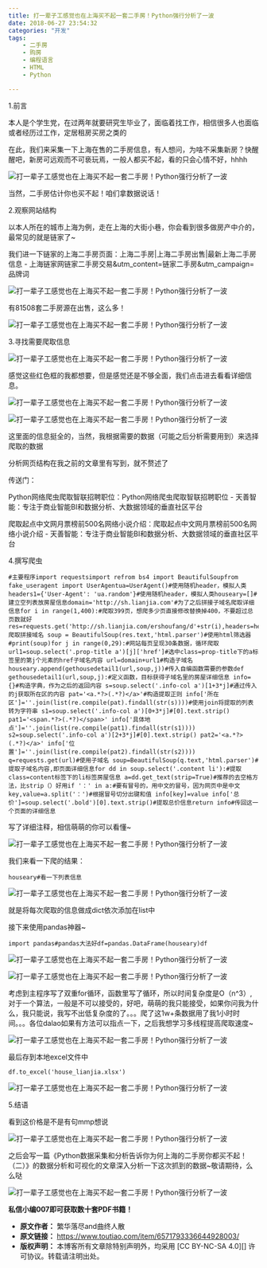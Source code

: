 ```yaml
---
title: 打一辈子工感觉也在上海买不起一套二手房！Python强行分析了一波
date: 2018-06-27 23:54:32
categories: "开发"
tags:
	- 二手房
	- 购房
	- 编程语言
	- HTML
	- Python

---
```


1.前言

本人是个学生党，在过两年就要研究生毕业了，面临着找工作，相信很多人也面临或者经历过工作，定居租房买房之类的

在此，我们来采集一下上海在售的二手房信息，有人想问，为啥不采集新房？快醒醒吧，新房可远观而不可亵玩焉，一般人都买不起，看的只会心情不好，hhhh

![打一辈子工感觉也在上海买不起一套二手房！Python强行分析了一波][Python]

当然，二手房估计你也买不起！咱们拿数据说话！

2.观察网站结构

以本人所在的城市上海为例，走在上海的大街小巷，你会看到很多做房产中介的，最常见的就是链家了~

我们进一下链家的上海二手房页面：上海二手房|上海二手房出售|最新上海二手房信息 - 上海链家网链家二手房交易&utm\_content=链家二手房&utm\_campaign=品牌词

![打一辈子工感觉也在上海买不起一套二手房！Python强行分析了一波][Python 1]

有81508套二手房源在出售，这么多！

![打一辈子工感觉也在上海买不起一套二手房！Python强行分析了一波][Python 2]

3.寻找需要爬取信息

![打一辈子工感觉也在上海买不起一套二手房！Python强行分析了一波][Python 3]

感觉这些红色框的我都想要，但是感觉还是不够全面，我们点击进去看看详细信息。

![打一辈子工感觉也在上海买不起一套二手房！Python强行分析了一波][Python 4]

![打一辈子工感觉也在上海买不起一套二手房！Python强行分析了一波][Python 5]

这里面的信息挺全的，当然，我根据需要的数据（可能之后分析需要用到）来选择爬取的数据

分析网页结构在我之前的文章里有写到，就不赘述了

传送门：

Python网络爬虫爬取智联招聘职位：Python网络爬虫爬取智联招聘职位 - 天善智能：专注于商业智能BI和数据分析、大数据领域的垂直社区平台

爬取起点中文网月票榜前500名网络小说介绍：爬取起点中文网月票榜前500名网络小说介绍 - 天善智能：专注于商业智能BI和数据分析、大数据领域的垂直社区平台

4.撰写爬虫

``````````
#主要程序import requestsimport refrom bs4 import BeautifulSoupfrom fake_useragent import UserAgentua=UserAgent()#使用随机header，模拟人类headers1={'User-Agent': 'ua.random'}#使用随机header，模拟人类houseary=[]#建立空列表放房屋信息domain='http://sh.lianjia.com'#为了之后拼接子域名爬取详细信息for i in range(1,400):#爬取399页，想爬多少页直接修改替换掉400，不要超过总页数就好 res=requests.get('http://sh.lianjia.com/ershoufang/d'+str(i),headers=headers1)#爬取拼接域名 soup = BeautifulSoup(res.text,'html.parser')#使用html筛选器#print(soup)for j in range(0,29):#网站每页呈现30条数据，循环爬取 url1=soup.select('.prop-title a')[j]['href']#选中class=prop-title下的a标签里的第j个元素的href子域名内容 url=domain+url1#构造子域名 houseary.append(gethousedetail1(url,soup,j))#传入自编函数需要的参数def gethousedetail1(url,soup,j):#定义函数，目标获得子域名里的房屋详细信息 info={}#构造字典，作为之后的返回内容 s=soup.select('.info-col a')[1+3*j]#通过传入的j获取所在区的内容 pat='<a.*?>(.*?)</a>'#构造提取正则 info['所在区']=''.join(list(re.compile(pat).findall(str(s))))#使用join将提取的列表转为字符串 s1=soup.select('.info-col a')[0+3*j]#[0].text.strip() pat1='<span.*?>(.*?)</span>' info['具体地点']=''.join(list(re.compile(pat1).findall(str(s1)))) s2=soup.select('.info-col a')[2+3*j]#[0].text.strip() pat2='<a.*?>(.*?)</a>' info['位置']=''.join(list(re.compile(pat2).findall(str(s2)))) q=requests.get(url)#使用子域名 soup=BeautifulSoup(q.text,'html.parser')#提取子域名内容,即页面详细信息for dd in soup.select('.content li'):#提取class=content标签下的li标签房屋信息 a=dd.get_text(strip=True)#推荐的去空格方法，比strip（）好用if '：' in a:#要有冒号的，用中文的冒号，因为网页中是中文  key,value=a.split('：')#根据冒号切分出键和值 info[key]=value info['总价']=soup.select('.bold')[0].text.strip()#提取总价信息return info#传回这一个页面的详细信息
``````````

写了详细注释，相信萌萌的你可以看懂~

![打一辈子工感觉也在上海买不起一套二手房！Python强行分析了一波][Python 6]

我们来看一下爬的结果：

``````````
houseary#看一下列表信息
``````````

![打一辈子工感觉也在上海买不起一套二手房！Python强行分析了一波][Python 7]

就是将每次爬取的信息做成dict依次添加在list中

接下来使用pandas神器~

``````````
import pandas#pandas大法好df=pandas.DataFrame(houseary)df
``````````

![打一辈子工感觉也在上海买不起一套二手房！Python强行分析了一波][Python 8]

![打一辈子工感觉也在上海买不起一套二手房！Python强行分析了一波][Python 9]

考虑到主程序写了双重for循环，函数里写了循环，所以时间复杂度是O（n^3）,对于一个算法，一般是不可以接受的，好吧，萌萌的我只能接受，如果你问我为什么，我只能说，我写不出低复杂度的了。。。爬了这1w+条数据用了我1小时时间。。。各位dalao如果有方法可以指点一下，之后我想学习多线程提高爬取速度~

![打一辈子工感觉也在上海买不起一套二手房！Python强行分析了一波][Python 10]

最后存到本地excel文件中

``````````
df.to_excel('house_lianjia.xlsx')
``````````

![打一辈子工感觉也在上海买不起一套二手房！Python强行分析了一波][Python 11]

5.结语

看到这价格是不是有句mmp想说

![打一辈子工感觉也在上海买不起一套二手房！Python强行分析了一波][Python 12]

之后会写一篇《Python数据采集和分析告诉你为何上海的二手房你都买不起！（二）》的数据分析和可视化的文章深入分析一下这次抓到的数据~敬请期待，么么哒

![打一辈子工感觉也在上海买不起一套二手房！Python强行分析了一波][Python 13]

**私信小编007即可获取数十套PDF书籍！**


[Python]: static/resources/crawler/NUNM-VJI6-3MFB.jpg
[Python 1]: static/resources/crawler/I2AM-Q3UF-Z26J.jpg
[Python 2]: static/resources/crawler/UNBE-U2EY-B32M.jpg
[Python 3]: static/resources/crawler/UBBV-FMQB-RYRE.jpg
[Python 4]: static/resources/crawler/QIQI-Q2QA-VZR2.jpg
[Python 5]: static/resources/crawler/6VF7-VEUN-ZJAY.jpg
[Python 6]: static/resources/crawler/NRZY-AJNM-2YUR.jpg
[Python 7]: static/resources/crawler/AE6F-6NMB-3M32.jpg
[Python 8]: static/resources/crawler/QQZV-NNFJ-MVF2.jpg
[Python 9]: static/resources/crawler/UAJB-YBAJ-6RB2.jpg
[Python 10]: static/resources/crawler/QUYJ-7RE3-QNNJ.jpg
[Python 11]: static/resources/crawler/AUUE-NJR2-ENYN.jpg
[Python 12]: static/resources/crawler/AU3Q-M3EI-QN6N.jpg
[Python 13]: static/resources/crawler/MZIU-Q3EY-REV3.jpg
 *  **原文作者：** 繁华落尽and曲终人散
 *  **原文链接：** https://www.toutiao.com/item/6571793336644928003/
 *  **版权声明：** 本博客所有文章除特别声明外，均采用 [CC BY-NC-SA 4.0][] 许可协议。转载请注明出处。
